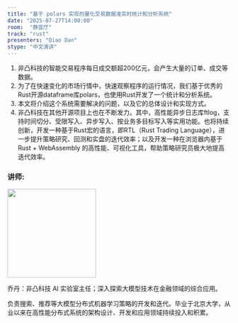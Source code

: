 ```yaml
---
title: "基于 polars 实现的量化交易数据准实时统计和分析系统"
date: "2025-07-27T14:00:00"
room:  "静宜厅"
track: "rust"
presenters: "Qiao Dan"
stype: "中文演讲"
---
```


1. 非凸科技的智能交易程序每日成交额超200亿元，会产生大量的订单、成交等数据。
2. 为了在快速变化的市场行情中，快速观察程序的运行情况，我们基于优秀的Rust开源dataframe库polars，也使用Rust开发了一个统计和分析系统。
3. 本文将介绍这个系统需要解决的问题，以及它的总体设计和实现方式。
4. 非凸科技在其他开源项目上也在不断发力。其中，高性能异步日志库ftlog，支持时间切分、受限写入、异步写入、按业务多目标写入等实用功能。也将持续创新，开发一种基于Rust宏的语言，即RTL（Rust Trading Language），进一步提升策略研究、回测和实盘的迭代效率；以及开发一种在浏览器内基于Rust + WebAssembly 的高性能、可视化工具，帮助策略研究员极大地提高迭代效率。

### 讲师:

<img src="https://sessionize.com/image/bc5c-400o400o1-sd3Nq5XThHRiH4tAetJ151.jpg" width="200" /><br/>

乔丹：非凸科技 AI 实验室主任；深入探索大模型技术在金融领域的综合应用。

负责搜索、推荐等大模型分布式机器学习策略的开发和迭代。毕业于北京大学，从业以来在高性能分布式系统的架构设计、开发和应用领域持续投入和积累。